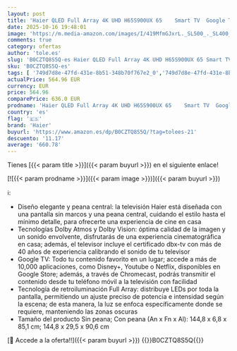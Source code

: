 ```yaml
---
layout: post
title: 'Haier QLED Full Array 4K UHD H65S900UX 65    Smart TV  Google TV  Dolby Atmos y Dolby Vision  HDR 10  Smart Remote Control  Google Assistant  Bluetooth 5.1  DBX TV  HDMI 2.1 x 4  Sin Marcos  2024'
date: 2025-10-16 19:48:01
image: 'https://m.media-amazon.com/images/I/419MfmGJxrL._SL500_._SL400_.jpg'
comments: true
category: ofertas
author: 'tole.es'
slug: 'B0CZTQ8S5Q-es Haier QLED Full Array 4K UHD H65S900UX 65 Smart TV Google...'
sku: 'B0CZTQ8S5Q-es'
tags: [ '749d7d8e-47fd-431e-8b51-348b70f767e2_0','749d7d8e-47fd-431e-8b51-348b70f767e2_5801','749d7d8e-47fd-431e-8b51-348b70f767e2_7201','Arborist Merchandising Root','Electrónica','Self Service','Special Features Stores','TV, vídeo y home cinema','TVs 60"-69"','TVs QLED','Televisores','haier','smart','tv','🇪🇸', ]
actualPrice: 564.96 EUR
currency: EUR
price: 564.96
comparePrice: 636.0 EUR
prodname: 'Haier QLED Full Array 4K UHD H65S900UX 65    Smart TV  Google TV  Dolby Atmos y Dolby Vision  HDR 10  Smart Remote Control  Google Assistant  Bluetooth 5.1  DBX TV  HDMI 2.1 x 4  Sin Marcos  2024'
country: 'es'
flag: '🇪🇸'
brand: 'Haier'
buyurl: 'https://www.amazon.es/dp/B0CZTQ8S5Q/?tag=tolees-21'
descuento: '11.17'
average: '660.78'
---
```


Tienes [{{< param title >}}]({{< param buyurl >}}) en el siguiente enlace!

[![{{< param prodname >}}]({{< param image >}})]({{< param buyurl >}})

ℹ️:

- Diseño elegante y peana central: la televisión Haier está diseñada con una pantalla sin marcos y una peana central, cuidando el estilo hasta el mínimo detalle, para ofrecerte una experiencia de cine en casa
- Tecnologías Dolby Atmos y Dolby Vision: óptima calidad de la imagen y un sonido envolvente, disfrutarás de una experiencia cinematográfica en casa; además, el televisor incluye el certificado dbx-tv con más de 40 años de experiencia calibrando el sonido de tu televisor
- Google TV: Todo tu contenido favorito en un lugar; accede a más de 10,000 aplicaciones, como Disney+, Youtube o Netflix, disponibles en Google Store; además, a través de Chromecast, podrás transmitir el contenido desde tu teléfono móvil a la televisión con facilidad
- Tecnología de retroiluminación Full Array: distribuye LEDs por toda la pantalla, permitiendo un ajuste preciso de potencia e intensidad según la escena; de esta manera, la luz se enfoca específicamente donde se requiere, manteniendo las zonas oscuras
- Tamaño del producto Sin peana; Con peana (An x Fn x Al): 144,8 x 6,8 x 85,1 cm; 144,8 x 29,5 x 90,6 cm

[🛒 Accede a la oferta!!]({{< param buyurl >}})
{{<world>}}B0CZTQ8S5Q{{</world>}}
